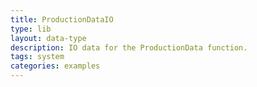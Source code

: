 ```yaml
---
title: ProductionDataIO
type: lib
layout: data-type
description: IO data for the ProductionData function.
tags: system
categories: examples
---
```

